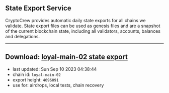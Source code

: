## State Export Service
CryptoCrew provides automatic daily state exports for all chains we validate. State export files can be used as genesis files and are a snapshot of the current blockchain state, including all validators, accounts, balances and delegations.

---
**Download: [loyal-main-02 state export](https://dl.ccvalidators.com/SERVICE/loyal/loyal-main-02_export_4096091.json)**
---

- last updated: Sun Sep 10 2023 04:38:44
- chain id: `loyal-main-02`
- export height: `4096091`
- use for: airdrops, local tests, chain recovery
